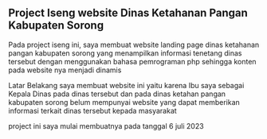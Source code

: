 ## Project Iseng website Dinas Ketahanan Pangan Kabupaten Sorong

Pada project iseng ini, saya membuat website landing page dinas ketahanan pangan kabupaten sorong yang menampilkan informasi tenetang dinas tersebut dengan menggunakan bahasa pemrograman php sehingga konten pada website nya menjadi dinamis

Latar Belakang saya membuat website ini yaitu karena Ibu saya sebagai Kepala Dinas pada dinas tersebut dan pada dinas ketahan pangan kabupaten sorong belum mempunyai website yang dapat memberikan informasi terkait dinas tersebut kepada masyarakat

project ini saya mulai membuatnya pada tanggal 6 juli 2023
